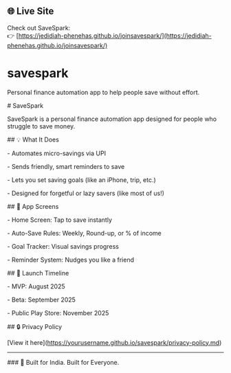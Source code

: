 ## 🌐 Live Site

Check out SaveSpark:  
👉 [https://jedidiah-phenehas.github.io/joinsavespark/](https://jedidiah-phenehas.github.io/joinsavespark/)

# savespark

Personal finance automation app to help people save without effort.



\# SaveSpark



SaveSpark is a personal finance automation app designed for people who struggle to save money.



\## 💡 What It Does

\- Automates micro-savings via UPI

\- Sends friendly, smart reminders to save

\- Lets you set saving goals (like an iPhone, trip, etc.)

\- Designed for forgetful or lazy savers (like most of us!)



\## 📱 App Screens

\- Home Screen: Tap to save instantly

\- Auto-Save Rules: Weekly, Round-up, or % of income

\- Goal Tracker: Visual savings progress

\- Reminder System: Nudges you like a friend



\## 🚀 Launch Timeline

\- MVP: August 2025  

\- Beta: September 2025  

\- Public Play Store: November 2025



\## 🔒 Privacy Policy

\[View it here](https://yourusername.github.io/savespark/privacy-policy.md)



---



\### 🙌 Built for India. Built for Everyone.



